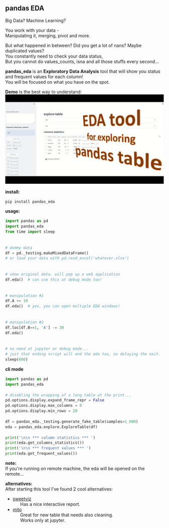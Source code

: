 ## pandas EDA

Big Data? Machine Learning?

You work with your data -  
Manipulating it, merging, pivot and more.

But what happened in between? Did you get a lot of nans? Maybe duplicated values?  
You constantly need to check your data status,  
But you cannot do values_counts, isna and all those stuffs every second...

**pandas_eda** is an **Exploratory Data Analysis** tool that will show you status and frequent values for each column!  
You will be focused on what you have on the spot.

**Demo** is the best way to understand:  
[![demo](https://github.com/lisrael1/pandas_eda/blob/master/front.jpg?raw=True)](https://youtu.be/kHT6MshXb04)

**install:**

```shell
pip install pandas_eda
```

**usage:**
```python
import pandas as pd
import pandas_eda
from time import sleep


# dummy data
df = pd._testing.makeMixedDataFrame()
# or load your data with pd.read_excel('whatever.xlsx')


# show original data. will pop up a web application
df.eda()  # can use this at debug mode too!


# manipulation #1
df.A += 10
df.eda()  # yes, you can open multiple EDA windows!


# manipulation #2
df.loc[df.B==1, 'A'] -= 30
df.eda()


# no need at jupyter or debug mode...
# just that ending script will end the eda too, so delaying the exit. 
sleep(600)  
```

**cli mode**
```python
import pandas as pd
import pandas_eda

# disabling the wrapping of a long table at the print...
pd.options.display.expand_frame_repr = False
pd.options.display.max_columns = 0
pd.options.display.min_rows = 20

df = pandas_eda._testing.generate_fake_table(samples=1_000)
eda = pandas_eda.explore.ExploreTable(df)

print('\n\n *** column statistics *** ')
print(eda.get_columns_statistics())
print('\n\n *** frequent values *** ')
print(eda.get_frequent_values())
```

**note:**  
If you're running on remote machine, the eda will be opened on the remote...

**alternatives:**  
After starting this tool I've found 2 cool alternatives:
* [sweetviz](https://pypi.org/project/sweetviz)
    <ul>Has a nice interactive report.</ul>
* [mito](https://www.trymito.io/) 
    <ul>Great for new table that needs also cleaning.<br>
    Works only at jupyter.</ul> 